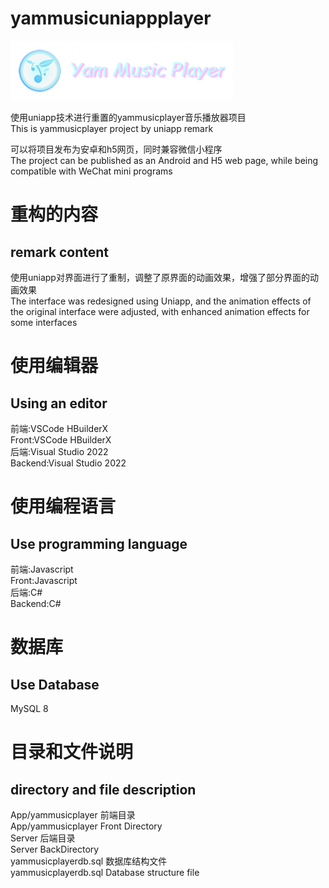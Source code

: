 # yammusicuniappplayer
![Logo图片](https://raw.githubusercontent.com/yam126/YamMusicReactPlayer/master/App/src/images/LogoHorizontal.png)


使用uniapp技术进行重置的yammusicplayer音乐播放器项目</br>
This is yammusicplayer project by uniapp remark</br>

可以将项目发布为安卓和h5网页，同时兼容微信小程序</br>
The project can be published as an Android and H5 web page, while being compatible with WeChat mini programs</br>

# 重构的内容
## remark content
使用uniapp对界面进行了重制，调整了原界面的动画效果，增强了部分界面的动画效果</br> 
The interface was redesigned using Uniapp, and the animation effects of the original interface were adjusted, with enhanced animation effects for some interfaces

# 使用编辑器</br> 
## Using an editor</br>
前端:VSCode HBuilderX </br>
Front:VSCode HBuilderX </br>
后端:Visual Studio 2022 </br>
Backend:Visual Studio 2022 </br>

# 使用编程语言</br> 
## Use programming language</br>

前端:Javascript</br>
Front:Javascript</br>
后端:C#</br>
Backend:C#</br>

# 数据库
## Use Database
MySQL 8

# 目录和文件说明
## directory and file description

App/yammusicplayer 前端目录</br>
App/yammusicplayer Front Directory</br>
Server 后端目录 </br>
Server BackDirectory </br>
yammusicplayerdb.sql 数据库结构文件 </br>
yammusicplayerdb.sql Database structure file